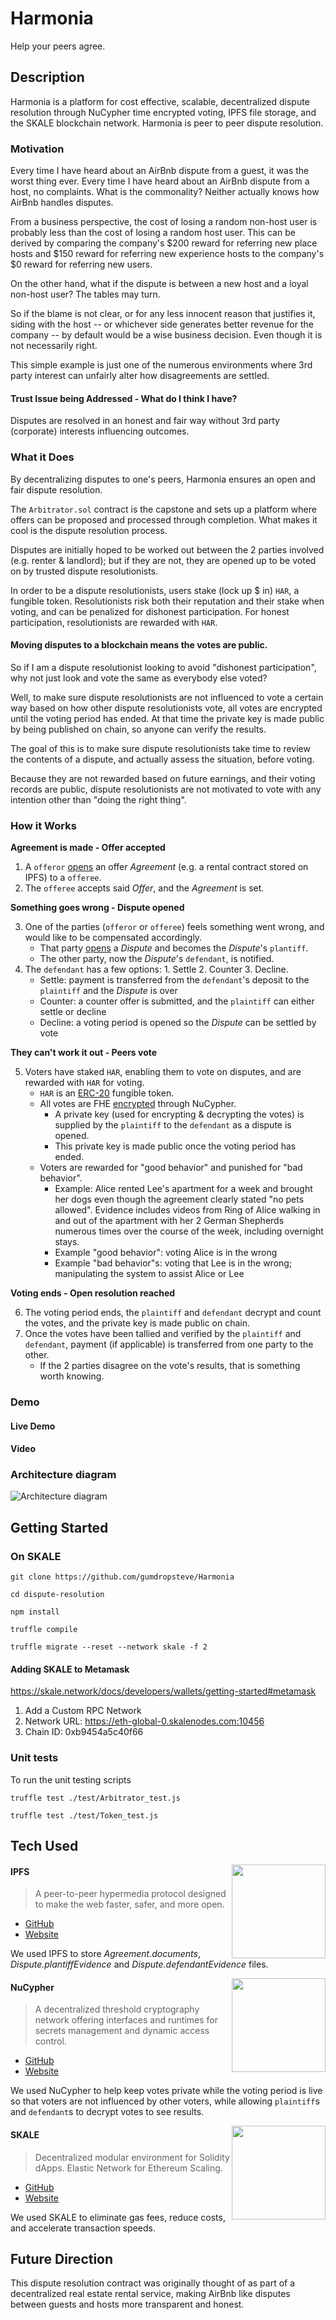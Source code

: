 # Harmonia
Help your peers agree.

## Description
Harmonia is a platform for cost effective, scalable, decentralized dispute resolution through NuCypher time encrypted voting, IPFS file storage, and the SKALE blockchain network. Harmonia is peer to peer dispute resolution.

### Motivation
Every time I have heard about an AirBnb dispute from a guest, it was the worst thing ever. Every time I have heard about an AirBnb dispute from a host, no complaints. What is the commonality? Neither actually knows how AirBnb handles disputes.

From a business perspective, the cost of losing a random non-host user is probably less than the cost of losing a random host user. This can be derived by comparing the company's $200 reward for referring new place hosts and $150 reward for referring new experience hosts to the company's $0 reward for referring new users.

On the other hand, what if the dispute is between a new host and a loyal non-host user? The tables may turn.

So if the blame is not clear, or for any less innocent reason that justifies it, siding with the host -- or whichever side generates better revenue for the company -- by default would be a wise business decision. Even though it is not necessarily right.

This simple example is just one of the numerous environments where 3rd party interest can unfairly alter how disagreements are settled.

#### Trust Issue being Addressed - What do I think I have?
Disputes are resolved in an honest and fair way without 3rd party (corporate) interests influencing outcomes.

### What it Does
By decentralizing disputes to one's peers, Harmonia ensures an open and fair dispute resolution.

The `Arbitrator.sol` contract is the capstone and sets up a platform where offers can be proposed and processed through completion. What makes it cool is the dispute resolution process.

Disputes are initially hoped to be worked out between the 2 parties involved (e.g. renter & landlord); but if they are not, they are opened up to be voted on by trusted dispute resolutionists.

In order to be a dispute resolutionists, users stake (lock up $ in) `HAR`, a fungible token. Resolutionists risk both their reputation and their stake when voting, and can be penalized for dishonest participation. For honest participation, resolutionists are rewarded with `HAR`.

#### Moving disputes to a blockchain means the votes are public.
So if I am a dispute resolutionist looking to avoid "dishonest participation", why not just look and vote the same as everybody else voted?

Well, to make sure dispute resolutionists are not influenced to vote a certain way based on how other dispute resolutionists vote, all votes are encrypted until the voting period has ended. At that time the private key is made public by being published on chain, so anyone can verify the results.

The goal of this is to make sure dispute resolutionists take time to review the contents of a dispute, and actually assess the situation, before voting.

Because they are not rewarded based on future earnings, and their voting records are public, dispute resolutionists are not motivated to vote with any intention other than "doing the right thing".

### How it Works
**Agreement is made - Offer accepted**

1. A `offeror` [opens](https://github.com/gumdropsteve/dispute-resolution/blob/main/contracts/Arbitrator.sol#L92-L110) an offer _Agreement_ (e.g. a rental contract stored on IPFS) to a `offeree`.
2. The `offeree` accepts said _Offer_, and the _Agreement_ is set.

**Something goes wrong - Dispute opened**

3. One of the parties (`offeror` or `offeree`) feels something went wrong, and would like to be compensated accordingly.
    - That party [opens](https://github.com/gumdropsteve/dispute-resolution/blob/main/contracts/Arbitrator.sol#L139-L176) a _Dispute_ and becomes the _Dispute_'s `plantiff`.
    - The other party, now the _Dispute_'s `defendant`, is notified.
4. The `defendant` has a few options: 1. Settle 2. Counter 3. Decline.
    - Settle: payment is transferred from the `defendant`'s deposit to the `plaintiff` and the _Dispute_ is over
    - Counter: a counter offer is submitted, and the `plaintiff` can either settle or decline
    - Decline: a voting period is opened so the _Dispute_ can be settled by vote
    
**They can't work it out - Peers vote**

5. Voters have staked `HAR`, enabling them to vote on disputes, and are rewarded with `HAR` for voting.
    - `HAR` is an [ERC-20](https://ethereum.org/en/developers/docs/standards/tokens/erc-20/) fungible token.
    - All votes are FHE [encrypted](https://nodejs.org/api/crypto.html#crypto_crypto_hkdf_digest_key_salt_info_keylen_callback) through NuCypher.
        - A private key (used for encrypting & decrypting the votes) is supplied by the `plaintiff` to the `defendant` as a dispute is opened.
        - This private key is made public once the voting period has ended.
    - Voters are rewarded for "good behavior" and punished for "bad behavior".
        - Example: Alice rented Lee's apartment for a week and brought her dogs even though the agreement clearly stated "no pets allowed". Evidence includes videos from Ring of Alice walking in and out of the apartment with her 2 German Shepherds numerous times over the course of the week, including overnight stays.
        - Example "good behavior": voting Alice is in the wrong
        - Example "bad behavior"s: voting that Lee is in the wrong; manipulating the system to assist Alice or Lee

**Voting ends - Open resolution reached**

6. The voting period ends, the `plaintiff` and `defendant` decrypt and count the votes, and the private key is made public on chain.
7. Once the votes have been tallied and verified by the `plaintiff` and `defendant`, payment (if applicable) is transferred from one party to the other.
    - If the 2 parties disagree on the vote's results, that is something worth knowing.

### Demo
#### Live Demo

#### Video

### Architecture diagram
![Architecture diagram](https://lh6.googleusercontent.com/cxdySU5sqAjYgaeh4c2xwz2E3LEObmPuNeC-SjIsV6nuXpMxHKBzyxJ9sT8qPvQwF0sraY_ocBwWs2LS7XhXnu-0BH6BisiKXjFuotg6psLBhzEBP1tUML69xLENj2B1lF-guVTq)

## Getting Started
### On SKALE
```
git clone https://github.com/gumdropsteve/Harmonia

cd dispute-resolution

npm install

truffle compile

truffle migrate --reset --network skale -f 2
```

#### Adding SKALE to Metamask
https://skale.network/docs/developers/wallets/getting-started#metamask
1. Add a Custom RPC Network
2. Network URL: https://eth-global-0.skalenodes.com:10456
3. Chain ID: 0xb9454a5c40f66

### Unit tests
To run the unit testing scripts
```
truffle test ./test/Arbitrator_test.js

truffle test ./test/Token_test.js
```

## Tech Used

<img align="right" width="150" height="150" src="https://lh5.googleusercontent.com/P2Fm4GklnCVSPuNnM2eLncdSahp0_pd7LzYJcK6tb-YIT0pdI6v9aElATV71ZGmdKhDsztXa0cW5pRCfmu0rempM5nXoBonM33DfCaUsJKCOQKBKKnwI2VJUqfT0IcJCobd_yreA">

#### IPFS
> A peer-to-peer hypermedia protocol designed to make the web faster, safer, and more open.
- [GitHub](https://github.com/ipfs/ipfs)
- [Website](https://ipfs.io/)

We used IPFS to store _Agreement.documents_, _Dispute.plantiffEvidence_ and _Dispute.defendantEvidence_ files.

<img align="right" width="150" height="150" src="https://lh6.googleusercontent.com/3WDXeY6cvDfW5-P6rmqtun9dRYYCtQa_c4MFqjNssE2CE4h2t8VfG5iHMADLNaX-Mq8kS7hQeEe99DV7lA-1tpCbtxirq6MFuMiJJQoSJU3vrCpNCuzLzbWWby2Ug7qAn9jfeVKt">

#### NuCypher
> A decentralized threshold cryptography network offering interfaces and runtimes for secrets management and dynamic access control.
- [GitHub](https://github.com/nucypher/)
- [Website](https://www.nucypher.com/)

We used NuCypher to help keep votes private while the voting period is live so that voters are not influenced by other voters, while allowing `plaintiff`s and `defendant`s to decrypt votes to see results.

<img align="right" width="150" height="150" src="https://lh3.googleusercontent.com/YSzrZ4MAb3oDhGDo1d0yZ-ET8Bhb5b6RUbKJGXqKPMSFNEt8kKtqDQmyc7TZn6uQJllHQlU6VQxdt3uw2EW_RQEG6dU5py3d3VGcCtOY2U79rbHq5u4rpGFh8lBbnQQzDp7iLO34">

#### SKALE
> Decentralized modular environment for Solidity dApps. Elastic Network for Ethereum Scaling.
- [GitHub](https://github.com/skalenetwork/)
- [Website](https://skale.network/)

We used SKALE to eliminate gas fees, reduce costs, and accelerate transaction speeds.


## Future Direction
This dispute resolution contract was originally thought of as part of a decentralized real estate rental service, making AirBnb like disputes between guests and hosts more transparent and honest.
